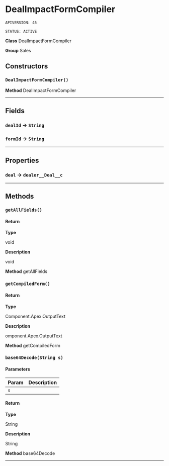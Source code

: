 # DealImpactFormCompiler

`APIVERSION: 45`

`STATUS: ACTIVE`



**Class** DealImpactFormCompiler


**Group** Sales

## Constructors
### `DealImpactFormCompiler()`

**Method** DealImpactFormCompiler

---
## Fields

### `dealId` → `String`


### `formId` → `String`


---
## Properties

### `deal` → `dealer__Deal__c`


---
## Methods
### `getAllFields()`
#### Return

**Type**

void

**Description**

void


**Method** getAllFields

### `getCompiledForm()`
#### Return

**Type**

Component.Apex.OutputText

**Description**

omponent.Apex.OutputText


**Method** getCompiledForm

### `base64Decode(String s)`
#### Parameters

|Param|Description|
|---|---|
|`s`||

#### Return

**Type**

String

**Description**

String


**Method** base64Decode

---
